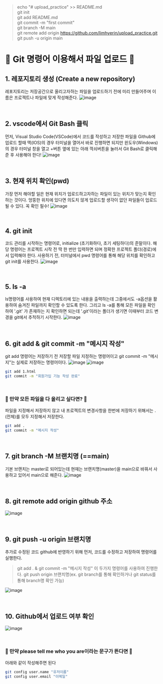 >echo "# upload_practice" >> README.md <br/>
git init <br/>
git add README.md <br/>
git commit -m "first commit" <br/>
git branch -M main <br/>
git remote add origin https://github.com/limhyerin/upload_practice.git <br/>
git push -u origin main <br/>

# 🎃 Git 명령어 이용해서 파일 업로드 🎃
## 1. 레포지토리 생성 (Create a new repository)
레포지토리는 저장공간으로  올리고자하는 파일을 업로드하기 전에 미리 만들어주며 이름은 프로젝트나 파일에 맞게 작성해준다.
![image](https://github.com/limhyerin/StudyNote/assets/70150896/96cbde87-2f65-4040-83d0-a72fa3630983)

<br/>

## 2. vscode에서 Git Bash 클릭
먼저, Visual Studio Code(VSCode)에서 코드를 작성하고 저장한 파일을 Github에 업로드 할때 맥(IOS)의 경우 터미널을 열어서 바로 진행하면 되지만 윈도우(Windows)의 경우 터미널 창을 열고 +버튼 옆에 있는 아래 꺽쇠버튼을 눌러서 Git Bash로 클릭해 준 후 사용해야 한다!
![image](https://github.com/limhyerin/StudyNote/assets/70150896/4d0fcf14-58b1-4c68-8aec-85340055565d)

<br/>

## 3. 현재 위치 확인(pwd)
가장 먼저 해야할 일은 현재 위치가 업로드하고자하는 파일이 있는 위치가 맞는지 확인하는 것이다. 엉뚱한 위치에 있다면 의도치 않게 업로드할 생각이 없던 파일들이 업로드될 수 있다. 꼭 확인 필수!
![image](https://github.com/limhyerin/StudyNote/assets/70150896/d1a393c8-f5b8-43dd-9f42-ec46952c6857)

<br/>

## 4. git init
코드 관리를 시작하는 명령어로, initialize (초기화하다, 초기 세팅하다)의 준말이다.
해당 명령어는 프로젝트 시작 전 딱 한 번만 입력하면 되며 정확한 프로젝트 폴더(경로)에서 입력해야 한다.
사용하기 전, 터미널에서 pwd 명령어를 통해 해당 위치를 확인하고 git init를 사용한다.
![image](https://github.com/limhyerin/StudyNote/assets/70150896/fd026a4d-3bde-484b-882c-e228dd15abff)

<br/>

## 5. ls -a
ls명령어를 사용하여 현재 디렉토리에 있는 내용을 출력하는데 그중에서도 -a옵션을 활용하여 숨겨진 파일까지 확인할 수 있도록 한다. 그리고 ls -a를 통해 모든 파일을 확인하여 '.git' 가 존재하는 지 확인하면 되는데  '.git'이라는 폴더가 생기면 이때부터 코드 변경을 git에서 추적하기 시작한다.
![image](https://github.com/limhyerin/StudyNote/assets/70150896/b3d05d5f-0698-4dcd-b432-65684c50cd6f)

<br/>

## 6. git add & git commit -m "메시지 작성"
git add 명령어는 저장하기 전 저장할 파일 지정하는 명령어이고 git commit -m "메시지"는 실제로 저장하는 명령어이다.
![image](https://github.com/limhyerin/StudyNote/assets/70150896/46127bd9-9df8-4c52-8771-b76a498ab656)
![image](https://github.com/limhyerin/StudyNote/assets/70150896/29f4a686-6681-4547-90df-74f1550e1529)

```bash
git add 1.html
git commit -m "회원가입 기능 작성 완료"
```

<br/>

### 🤚 만약 모든 파일을 다 올리고 싶다면? 🤚

파일을 지정해서 저장하지 않고 내 프로젝트의 변경사항을 한번에 저장하기 위해서는 .(전체)를 모두 지정해서 저장한다.
```bash
git add .
git commit -m "메시지 작성"
```

<br/>

## 7. git branch -M 브랜치명 (==main)
기본 브랜치는 master로 되어있는데 현재는 브랜치명(master)을 main으로 바꿔서 사용하고 있어서 main으로 해준다.
![image](https://github.com/limhyerin/StudyNote/assets/70150896/caf4012d-1167-40fb-a036-a4c3c7c688d2)

<br/>

## 8. git remote add origin github 주소
![image](https://github.com/limhyerin/StudyNote/assets/70150896/93b30eba-990a-4d14-8d46-ee7612368fdc)

<br/>

## 9. git push -u origin 브랜치명
추가로 수정된 코드 github에 반영하기 위해 먼저, 코드를 수정하고 저장하여 명령어를 실행한다.
>git add . & git commit -m "메시지 작성" 이 두가지 명령어를 사용하여 진행한다.
git push origin 브랜치명(ex. git branch를 통해 확인하거나 git status를 통해 branch명 확인 가능)
  
![image](https://github.com/limhyerin/StudyNote/assets/70150896/3a01e441-43aa-49d6-90ef-ef47411bf9be)

<br/>

## 10. Github에서 업로드 여부 확인
![image](https://github.com/limhyerin/StudyNote/assets/70150896/3e19317e-48a9-4327-9598-e76d9d1b02cf)

<br/>

### 🤚  만약 please tell me who you are이라는 문구가 뜬다면 🤚
아래와 같이 작성해주면 된다
```bash
git config user.name "유저이름"
git config user.email "이메일"
```
